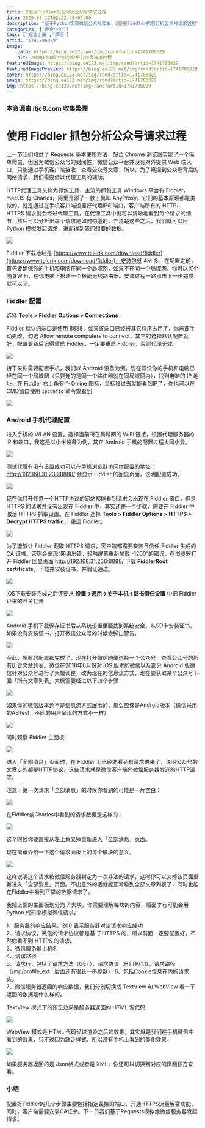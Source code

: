 ```yaml
---
title: 2使用Fiddler抓包分析公众号请求过程
date: 2025-03-12T02:22:45+08:00
description: "基于Python实现微信公众号爬虫，2使用Fiddler抓包分析公众号请求过程"
categories: ['掘金小册']
tags: ['掘金小册','课程']
artid: "1741706029"
image:
    path: https://bing.ee123.net/img/rand?artid=1741706029
    alt: 2使用Fiddler抓包分析公众号请求过程
featuredImage: https://bing.ee123.net/img/rand?artid=1741706029
featuredImagePreview: https://bing.ee123.net/img/rand?artid=1741706029
cover: https://bing.ee123.net/img/rand?artid=1741706029
image: https://bing.ee123.net/img/rand?artid=1741706029
img: https://bing.ee123.net/img/rand?artid=1741706029
---
```


### 本资源由 itjc8.com 收集整理
# 使用 Fiddler 抓包分析公众号请求过程

上一节我们熟悉了 Requests 基本使用方法，配合 Chrome 浏览器实现了一个简单爬虫，但因为微信公众号的封闭性，微信公众平台并没有对外提供 Web 端入口，只能通过手机客户端接收、查看公众号文章，所以，为了窥探到公众号背后的网络请求，我们需要借以代理工具的辅助。

HTTP代理工具又称为抓包工具，主流的抓包工具 Windows 平台有 Fiddler，macOS 有 Charles，阿里开源了一款工具叫 AnyProxy。它们的基本原理都是类似的，就是通过在手机客户端设置好代理IP和端口，客户端所有的 HTTP、HTTPS 请求就会经过代理工具，在代理工具中就可以清晰地看到每个请求的细节，然后可以分析出每个请求是如何构造的，弄清楚这些之后，我们就可以用 Python 模拟发起请求，进而得到我们想要的数据。



![](https://user-gold-cdn.xitu.io/2017/12/21/16076ebe7c39555e?w=400&h=189&f=png&s=16585)


Fiddler 下载地址是 [https://www.telerik.com/download/fiddler](https://www.telerik.com/download/fiddler)，安装包就 4M 多，在配置之前，首先要确保你的手机和电脑在同一个局域网，如果不在同一个局域网，你可以买个随身WiFi，在你电脑上搭建一个极简无线路由器。安装过程一路点击下一步完成就可以了。

### Fiddler 配置

选择  **Tools > Fiddler Options > Connections**

Fiddler 默认的端口是使用 8888，如果该端口已经被其它程序占用了，你需要手动更改，勾选 Allow remote computers to connect，其它的选择默认配置就好，配置更新后记得重启 Fiddler。一定要重启 Fiddler，否则代理无效。


![](https://user-gold-cdn.xitu.io/2017/12/21/16076ec4c6769b0e?w=545&h=332&f=jpeg&s=59210)

接下来你需要配置手机，我们以 Android 设备为例，现在假设你的手机和电脑已经在同一个局域网（只要连的是同一个路由器就在同局域网内），找到电脑的 IP 地址，在 Fiddler 右上角有个 Online 图标，鼠标移过去就能看到IP了，你也可以在CMD窗口使用 `ipconfig` 命令查看到


![](https://user-gold-cdn.xitu.io/2017/12/21/16076ec782894dc7?w=545&h=229&f=png&s=11588)

### Android 手机代理配置

进入手机的 WLAN 设置，选择当前所在局域网的 WiFi 链接，设置代理服务器的 IP 和端口，我这是以小米设备为例，其它 Android 手机的配置过程大同小异。


![](https://user-gold-cdn.xitu.io/2017/12/21/16076ecb29d33fed?w=606&h=419&f=png&s=33194)

测试代理有没有设置成功可以在手机浏览器访问你配置的地址：http://192.168.31.236:8888/ 会显示 Fiddler 的回显页面，说明配置成功。


![](https://user-gold-cdn.xitu.io/2017/12/21/16076ecef988458a?w=545&h=266&f=png&s=28894)


现在你打开任意一个HTTP协议的网站都能看到请求会出现在 Fiddler 窗口，但是 HTTPS 的请求并没有出现在 Fiddler 中，其实还差一个步骤，需要在 Fiddler 中激活 HTTPS 抓取设置。在 Fiddler 选择 **Tools > Fiddler Options > HTTPS > Decrypt HTTPS traffic**， 重启 Fiddler。


![](https://user-gold-cdn.xitu.io/2017/12/21/16076ed2835c948a?w=539&h=260&f=jpeg&s=24448)


为了能够让 Fiddler 截取 HTTPS 请求，客户端都需要安装且信任 Fiddler 生成的 CA 证书，否则会出现“网络出错，轻触屏幕重新加载:-1200”的错误。在浏览器打开 Fiddler 回显页面 http://192.168.31.236:8888/ 下载 **FiddlerRoot certificate**，下载并安装证书，并验证通过。


![](https://user-gold-cdn.xitu.io/2017/12/21/16076ed5fe54365c?w=926&h=283&f=jpeg&s=65828)

iOS下载安装完成之后还要从 **设置->通用->关于本机->证书信任设置** 中把 Fiddler 证书的开关打开



![](https://user-gold-cdn.xitu.io/2017/12/21/16076ed87c067644?w=637&h=534&f=png&s=96133)


Android 手机下载保存证书后从系统设置里面找到系统安全，从SD卡安装证书，如果没有安装证书，打开微信公众号的时候会弹出警告。


![](https://user-gold-cdn.xitu.io/2017/12/21/16076edb9b11af6e?w=471&h=407&f=jpeg&s=18776)





至此，所有的配置都完成了，现在打开微信随便选择一个公众号，查看公众号的所有历史文章列表。微信在2018年6月份对 iOS 版本的微信以及部分 Android 版微信针对公众号进行了大幅调整，改为现在的信息流方式，现在要获取某个公众号下面「所有文章列表」大概需要经过以下四个步骤：


![](https://user-gold-cdn.xitu.io/2018/9/8/165b6bfe0e38ebe1?w=1226&h=462&f=jpeg&s=101256)

如果你的微信版本还不是信息流方式展示的，那么应该是Android版本（微信采用的ABTest，不同的用户呈现的方式不一样）


![](https://user-gold-cdn.xitu.io/2018/9/8/165b6c1674c35006?w=933&h=658&f=jpeg&s=120420)

同时观察 Fiddler 主面板


![](https://user-gold-cdn.xitu.io/2017/12/21/16076f01e2d43cc4?w=657&h=222&f=gif&s=16040)

进入「全部消息」页面时，在 Fiddler 上已经能看到有请求进来了，说明公众号的文章走的都是HTTP协议，这些请求就是微信客户端向微信服务器发送的HTTP请求。

注意：第一次请求「全部消息」的时候你看到的可能是一片空白：


![](https://user-gold-cdn.xitu.io/2018/9/8/165b6ca355fc077a?w=748&h=510&f=jpeg&s=21348)

在Fiddler或Charles中看到的请求数据是这样的：


![](https://user-gold-cdn.xitu.io/2018/9/8/165b6cb6368e4386?w=1840&h=666&f=png&s=154258)

这个时候你要直接从左上角叉掉重新进入「全部消息」页面。

现在简单介绍一下这个请求面板上的每个模块的意义。


![](https://user-gold-cdn.xitu.io/2017/12/21/16076ee298ad70f6?w=1146&h=594&f=jpeg&s=135253)

这样说明这个请求被微信服务器判定为一次非法的请求，这时你可以叉掉该页面重新进入「全部消息」页面。不出意外的话就能正常看到全部文章列表了，同时也能在Fiddler中看到正常的数据请求了。

我把上面的主面板划分为 7 大块，你需要理解每块的内容，后面才有可能会用 Python 代码来模拟微信请求。

1、服务器的响应结果，200 表示服务器对该请求响应成功  
2、请求协议，微信的请求协议都是基 于HTTPS 的，所以前面一定要配置好，不然你看不到 HTTPS 的请求。  
3、微信服务器主机名   
4、请求路径   
5、请求行，包括了请求方法（GET），请求协议（HTTP/1.1），请求路径（/mp/profile_ext...后面还有很长一串参数） 
6、包括Cookie信息在内的请求头。  
7、微信服务器返回的响应数据，我们分别切换成 TextView 和 WebView 看一下返回的数据是什么样的。


TextView 模式下的预览效果是服务器返回的 HTML 源代码


![](https://user-gold-cdn.xitu.io/2017/12/21/16076ee4cce9a909?w=750&h=229&f=jpeg&s=28314)

WebView 模式是 HTML 代码经过渲染之后的效果，其实就是我们在手机微信中看到的效果，只不过因为缺乏样式，所以没有手机上看到的美化效果。


![](https://user-gold-cdn.xitu.io/2017/12/21/16076ee68550314d?w=753&h=213&f=jpeg&s=18543)

如果服务器返回的是 Json格式或者是 XML，你还可以切换到对应的页面预览查看。


### 小结

配置好Fiddler的几个步骤主要包括指定监控的端口，开通HTTPS流量解密功能，同时，客户端需要安装CA证书。下一节我们基于Requests模拟像微信服务器发起请求。